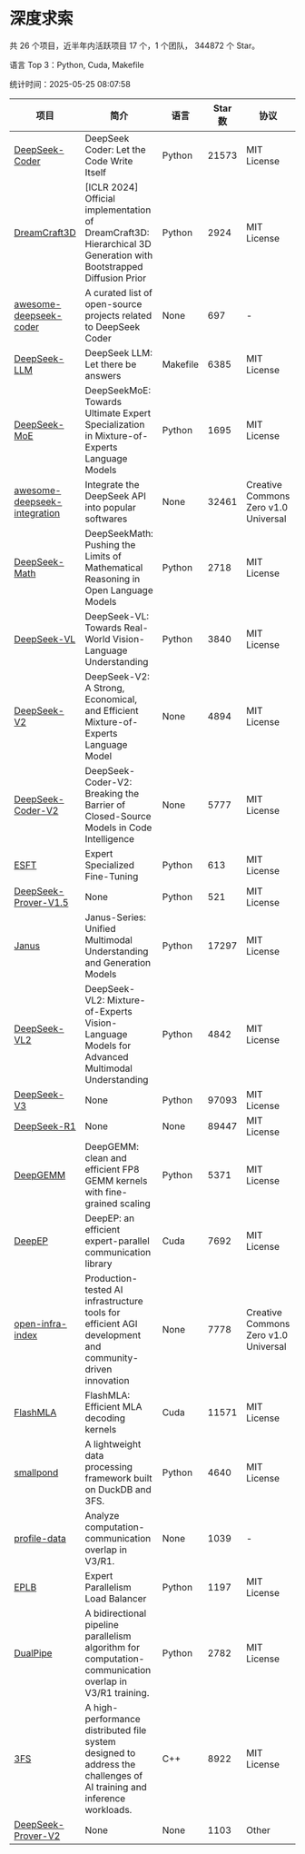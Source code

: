 # 深度求索

共 26 个项目，近半年内活跃项目 17 个，1 个团队， 344872 个 Star。

语言 Top 3：Python, Cuda, Makefile

统计时间：2025-05-25 08:07:58

| 项目 | 简介 | 语言 | Star 数 | 协议 | 创建时间 | 最后更新时间 | 最后提交时间 |
| --- | --- | --- | --- | --- | --- | --- | --- |
| [DeepSeek-Coder](https://github.com/deepseek-ai/DeepSeek-Coder) | DeepSeek Coder: Let the Code Write Itself | Python | 21573 | MIT License | 2023-10-20 | 2025-05-25 | 2024-05-21 |
| [DreamCraft3D](https://github.com/deepseek-ai/DreamCraft3D) | [ICLR 2024] Official implementation of DreamCraft3D: Hierarchical 3D Generation with Bootstrapped Diffusion Prior | Python | 2924 | MIT License | 2023-10-23 | 2025-05-24 | 2025-04-22 |
| [awesome-deepseek-coder](https://github.com/deepseek-ai/awesome-deepseek-coder) | A curated list of open-source projects related to DeepSeek Coder | None | 697 | - | 2023-11-06 | 2025-05-20 | 2024-04-03 |
| [DeepSeek-LLM](https://github.com/deepseek-ai/DeepSeek-LLM) | DeepSeek LLM: Let there be answers | Makefile | 6385 | MIT License | 2023-11-29 | 2025-05-25 | 2024-02-04 |
| [DeepSeek-MoE](https://github.com/deepseek-ai/DeepSeek-MoE) | DeepSeekMoE: Towards Ultimate Expert Specialization in Mixture-of-Experts Language Models | Python | 1695 | MIT License | 2024-01-02 | 2025-05-24 | 2024-01-16 |
| [awesome-deepseek-integration](https://github.com/deepseek-ai/awesome-deepseek-integration) | Integrate the DeepSeek API into popular softwares | None | 32461 | Creative Commons Zero v1.0 Universal | 2024-01-11 | 2025-05-25 | 2025-05-13 |
| [DeepSeek-Math](https://github.com/deepseek-ai/DeepSeek-Math) | DeepSeekMath: Pushing the Limits of Mathematical Reasoning in Open Language Models | Python | 2718 | MIT License | 2024-02-05 | 2025-05-25 | 2024-04-15 |
| [DeepSeek-VL](https://github.com/deepseek-ai/DeepSeek-VL) | DeepSeek-VL: Towards Real-World Vision-Language Understanding | Python | 3840 | MIT License | 2024-03-07 | 2025-05-24 | 2024-04-24 |
| [DeepSeek-V2](https://github.com/deepseek-ai/DeepSeek-V2) | DeepSeek-V2: A Strong, Economical, and Efficient Mixture-of-Experts Language Model | None | 4894 | MIT License | 2024-04-22 | 2025-05-24 | 2024-09-25 |
| [DeepSeek-Coder-V2](https://github.com/deepseek-ai/DeepSeek-Coder-V2) | DeepSeek-Coder-V2: Breaking the Barrier of Closed-Source Models in Code Intelligence | None | 5777 | MIT License | 2024-06-14 | 2025-05-25 | 2024-09-24 |
| [ESFT](https://github.com/deepseek-ai/ESFT) | Expert Specialized Fine-Tuning | Python | 613 | MIT License | 2024-07-04 | 2025-05-22 | 2025-05-22 |
| [DeepSeek-Prover-V1.5](https://github.com/deepseek-ai/DeepSeek-Prover-V1.5) | None | Python | 521 | MIT License | 2024-08-15 | 2025-05-24 | 2024-08-16 |
| [Janus](https://github.com/deepseek-ai/Janus) | Janus-Series: Unified Multimodal Understanding and Generation Models | Python | 17297 | MIT License | 2024-10-18 | 2025-05-25 | 2025-02-01 |
| [DeepSeek-VL2](https://github.com/deepseek-ai/DeepSeek-VL2) | DeepSeek-VL2: Mixture-of-Experts Vision-Language Models for Advanced Multimodal Understanding | Python | 4842 | MIT License | 2024-12-13 | 2025-05-25 | 2025-02-26 |
| [DeepSeek-V3](https://github.com/deepseek-ai/DeepSeek-V3) | None | Python | 97093 | MIT License | 2024-12-26 | 2025-05-25 | 2025-04-09 |
| [DeepSeek-R1](https://github.com/deepseek-ai/DeepSeek-R1) | None | None | 89447 | MIT License | 2025-01-20 | 2025-05-25 | 2025-04-09 |
| [DeepGEMM](https://github.com/deepseek-ai/DeepGEMM) | DeepGEMM: clean and efficient FP8 GEMM kernels with fine-grained scaling | Python | 5371 | MIT License | 2025-02-13 | 2025-05-24 | 2025-05-20 |
| [DeepEP](https://github.com/deepseek-ai/DeepEP) | DeepEP: an efficient expert-parallel communication library | Cuda | 7692 | MIT License | 2025-02-17 | 2025-05-25 | 2025-05-23 |
| [open-infra-index](https://github.com/deepseek-ai/open-infra-index) | Production-tested AI infrastructure tools for efficient AGI development and community-driven innovation | None | 7778 | Creative Commons Zero v1.0 Universal | 2025-02-21 | 2025-05-24 | 2025-05-15 |
| [FlashMLA](https://github.com/deepseek-ai/FlashMLA) | FlashMLA: Efficient MLA decoding kernels | Cuda | 11571 | MIT License | 2025-02-21 | 2025-05-25 | 2025-04-29 |
| [smallpond](https://github.com/deepseek-ai/smallpond) | A lightweight data processing framework built on DuckDB and 3FS. | Python | 4640 | MIT License | 2025-02-24 | 2025-05-24 | 2025-03-05 |
| [profile-data](https://github.com/deepseek-ai/profile-data) | Analyze computation-communication overlap in V3/R1. | None | 1039 | - | 2025-02-26 | 2025-05-22 | 2025-03-21 |
| [EPLB](https://github.com/deepseek-ai/EPLB) | Expert Parallelism Load Balancer | Python | 1197 | MIT License | 2025-02-26 | 2025-05-25 | 2025-03-24 |
| [DualPipe](https://github.com/deepseek-ai/DualPipe) | A bidirectional pipeline parallelism algorithm for computation-communication overlap in V3/R1 training. | Python | 2782 | MIT License | 2025-02-26 | 2025-05-24 | 2025-03-10 |
| [3FS](https://github.com/deepseek-ai/3FS) |  A high-performance distributed file system designed to address the challenges of AI training and inference workloads.  | C++ | 8922 | MIT License | 2025-02-27 | 2025-05-24 | 2025-05-21 |
| [DeepSeek-Prover-V2](https://github.com/deepseek-ai/DeepSeek-Prover-V2) | None | None | 1103 | Other | 2025-04-30 | 2025-05-24 | 2025-04-30 |
